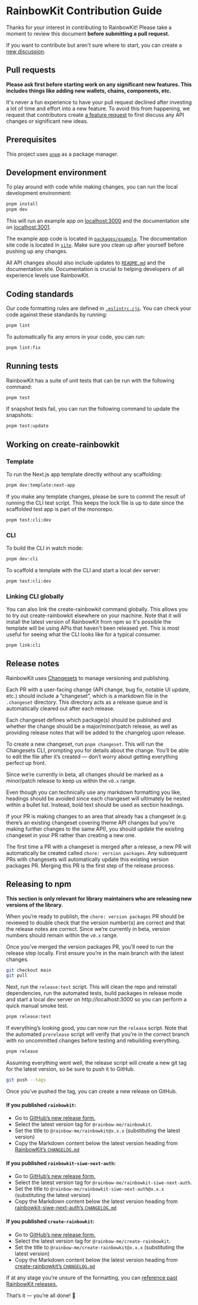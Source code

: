 # RainbowKit Contribution Guide

Thanks for your interest in contributing to RainbowKit! Please take a moment to review this document **before submitting a pull request.**

If you want to contribute but aren't sure where to start, you can create a [new discussion](https://github.com/rainbow-me/rainbowkit/discussions).

## Pull requests

**Please ask first before starting work on any significant new features. This includes things like adding new wallets, chains, components, etc.**

It's never a fun experience to have your pull request declined after investing a lot of time and effort into a new feature. To avoid this from happening, we request that contributors create [a feature request](https://github.com/rainbow-me/rainbowkit/discussions/new?category=ideas) to first discuss any API changes or significant new ideas.

## Prerequisites

This project uses [`pnpm`](https://pnpm.io) as a package manager.

## Development environment

To play around with code while making changes, you can run the local development environment:

```bash
pnpm install
pnpm dev
```

This will run an example app on [localhost:3000](http://localhost:3000) and the documentation site on [localhost:3001](http://localhost:3001).

The example app code is located in [`packages/example`](../packages/example). The documentation site code is located in [`site`](../site). Make sure you clean up after yourself before pushing up any changes.

All API changes should also include updates to [`README.md`](../README.md) and the documentation site. Documentation is crucial to helping developers of all experience levels use RainbowKit.

## Coding standards

Our code formatting rules are defined in [`.eslintrc.cjs`](../.eslintrc.cjs). You can check your code against these standards by running:

```bash
pnpm lint
```

To automatically fix any errors in your code, you can run:

```bash
pnpm lint:fix
```

## Running tests

RainbowKit has a suite of unit tests that can be run with the following command:

```bash
pnpm test
```

If snapshot tests fail, you can run the following command to update the snapshots:

```bash
pnpm test:update
```

## Working on create-rainbowkit

### Template

To run the Next.js app template directly without any scaffolding:

```bash
pnpm dev:template:next-app
```

If you make any template changes, please be sure to commit the result of running the CLI test script. This keeps the lock file is up to date since the scaffolded test app is part of the monorepo.

```bash
pnpm test:cli:dev
```

### CLI

To build the CLI in watch mode:

```bash
pnpm dev:cli
```

To scaffold a template with the CLI and start a local dev server:

```bash
pnpm test:cli:dev
```

### Linking CLI globally

You can also link the create-rainbowkit command globally. This allows you to try out create-rainbowkit elsewhere on your machine. Note that it will install the latest version of RainbowKit from npm so it's possible the template will be using APIs that haven't been released yet. This is most useful for seeing what the CLI looks like for a typical consumer.

```bash
pnpm link:cli
```

## Release notes

RainbowKit uses [Changesets](https://github.com/changesets/changesets) to manage versioning and publishing.

Each PR with a user-facing change (API change, bug fix, notable UI update, etc.) should include a “changeset”, which is a markdown file in the `.changeset` directory. This directory acts as a release queue and is automatically cleared out after each release.

Each changeset defines which package(s) should be published and whether the change should be a major/minor/patch release, as well as providing release notes that will be added to the changelog upon release.

To create a new changeset, run `pnpm changeset`. This will run the Changesets CLI, prompting you for details about the change. You’ll be able to edit the file after it’s created — don’t worry about getting everything perfect up front.

Since we’re currently in beta, all changes should be marked as a minor/patch release to keep us within the `v0.x` range.

Even though you can technically use any markdown formatting you like, headings should be avoided since each changeset will ultimately be nested within a bullet list. Instead, bold text should be used as section headings.

If your PR is making changes to an area that already has a changeset (e.g. there’s an existing changeset covering theme API changes but you’re making further changes to the same API), you should update the existing changeset in your PR rather than creating a new one.

The first time a PR with a changeset is merged after a release, a new PR will automatically be created called `chore: version packages`. Any subsequent PRs with changesets will automatically update this existing version packages PR. Merging this PR is the first step of the release process.

## Releasing to npm

**This section is only relevant for library maintainers who are releasing new versions of the library.**

When you’re ready to publish, the `chore: version packages` PR should be reviewed to double check that the version number(s) are correct and that the release notes are correct. Since we’re currently in beta, version numbers should remain within the `v0.x` range.

Once you’ve merged the version packages PR, you’ll need to run the release step locally. First ensure you’re in the main branch with the latest changes.

```bash
git checkout main
git pull
```

Next, run the `release:test` script. This will clean the repo and reinstall dependencies, run the automated tests, build packages in release mode and start a local dev server on http://localhost:3000 so you can perform a quick manual smoke test.

```bash
pnpm release:test
```

If everything’s looking good, you can now run the `release` script. Note that the automated `prerelease` script will verify that you’re in the correct branch with no uncommitted changes before testing and rebuilding everything.

```bash
pnpm release
```

Assuming everything went well, the release script will create a new git tag for the latest version, so be sure to push it to GitHub.

```bash
git push --tags
```

Once you’ve pushed the tag, you can create a new release on GitHub.

#### If you published `rainbowkit`:

- Go to [GitHub’s new release form.](https://github.com/rainbow-me/rainbowkit/releases/new)
- Select the latest version tag for `@rainbow-me/rainbowkit`.
- Set the title to `@rainbow-me/rainbowkit@x.x.x` (substituting the latest version)
- Copy the Markdown content below the latest version heading from [RainbowKit’s `CHANGELOG.md`](../packages/rainbowkit/CHANGELOG.md)

#### If you published `rainbowkit-siwe-next-auth`:

- Go to [GitHub’s new release form.](https://github.com/rainbow-me/rainbowkit/releases/new)
- Select the latest version tag for `@rainbow-me/rainbowkit-siwe-next-auth`.
- Set the title to `@rainbow-me/rainbowkit-siwe-next-auth@x.x.x` (substituting the latest version)
- Copy the Markdown content below the latest version heading from [rainbowkit-siwe-next-auth’s `CHANGELOG.md`](../packages/rainbowkit-siwe-next-auth/CHANGELOG.md)

#### If you published `create-rainbowkit`:

- Go to [GitHub’s new release form.](https://github.com/rainbow-me/rainbowkit/releases/new)
- Select the latest version tag for `@rainbow-me/create-rainbowkit`.
- Set the title to `@rainbow-me/create-rainbowkit@x.x.x` (substituting the latest version)
- Copy the Markdown content below the latest version heading from [create-rainbowkit’s `CHANGELOG.md`](../packages/create-rainbowkit/CHANGELOG.md)

If at any stage you’re unsure of the formatting, you can [reference past RainbowKit releases.](https://github.com/rainbow-me/rainbowkit/releases)

That’s it — you’re all done! 🎉
